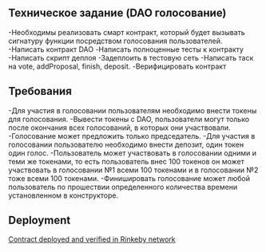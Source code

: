 ## Техническое задание (DAO голосование)
-Необходимы реализовать смарт контракт, который будет вызывать сигнатуру функции посредством голосования пользователей.
-Написать контракт DAO
-Написать полноценные тесты к контракту
-Написать скрипт деплоя
-Задеплоить в тестовую сеть
-Написать таск на vote, addProposal, finish, deposit.
-Верифицировать контракт

## Требования
-Для участия в голосовании пользователям необходимо внести  токены для голосования. 
-Вывести токены с DAO, пользователи могут только после окончания всех голосований, в которых они участвовали. 
-Голосование может предложить только председатель.
-Для участия в голосовании пользователю необходимо внести депозит, один токен один голос. 
-Пользователь может участвовать в голосовании одними и теми же токенами, то есть пользователь внес 100 токенов он может участвовать в голосовании №1 всеми 100 токенами и в голосовании №2 тоже всеми 100 токенами.
-Финишировать голосование может любой пользователь по прошествии определенного количества времени установленном в конструкторе.

## Deployment
[Contract deployed and verified in Rinkeby network](https://goerli.etherscan.io/address/0xb874b1D85532576202Aa15F0f45fca4A327415F6#code)